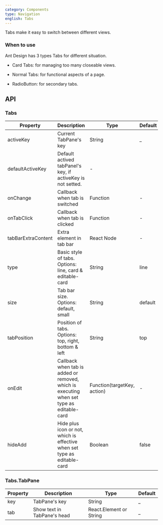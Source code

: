 ```yaml
---
category: Components
type: Navigation
english: Tabs
---
```


Tabs make it easy to switch between different views.

### When to use

Ant Design has 3 types Tabs for different situation.

- Card Tabs: for managing too many closeable views.

- Normal Tabs: for functional aspects of a page.

- RadioButton: for secondary tabs.

## API

### Tabs

| Property     | Description           | Type     | Default      |
|--------------|-----------------------|----------|--------------|
| activeKey    | Current TabPane's key| String   | _             |
| defaultActiveKey | Default actived tabPanel's key, if activeKey is not setted. | - |
| onChange     | Callback when tab is switched | Function | - |
| onTabClick   | Callback when tab is clicked | Function | - |
| tabBarExtraContent | Extra element in tab bar | React Node | - |
| type         | Basic style of tabs. Options: line, card & editable-card | String | line |
| size         | Tab bar size. Options: default, small | String | default |
| tabPosition  | Position of tabs. Options: top, right, bottom & left | String | top |
| onEdit       | Callback when tab is added or removed, which is executing when set type as editable-card | Function(targetKey, action) | - |
| hideAdd      | Hide plus icon or not, which is effective when set type as editable-card | Boolean | false |

### Tabs.TabPane
| Property     | Description           | Type     | Default      |
|--------------|-----------------------|----------|--------------|
| key          | TabPane's key         | String   | _            |
| tab          | Show text in TabPane's head | React.Element or String | _ |
